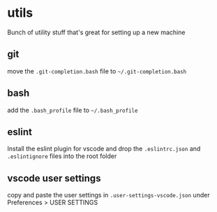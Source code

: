 # utils
Bunch of utility stuff that's great for setting up a new machine

## git
move the `.git-completion.bash` file to `~/.git-completion.bash`

## bash
add the `.bash_profile` file to `~/.bash_profile`

## eslint
Install the eslint plugin for vscode and drop the `.eslintrc.json` and `.eslintignore` files into the root folder

## vscode user settings
copy and paste the user settings in `.user-settings-vscode.json` under Preferences > USER SETTINGS
